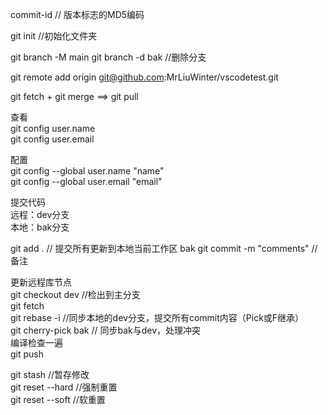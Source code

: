 commit-id  // 版本标志的MD5编码  

git init //初始化文件夹

git branch -M main
git branch -d bak  //删除分支

git remote add origin git@github.com:MrLiuWinter/vscodetest.git

git fetch + git merge ==> git pull

查看  
git config user.name  
git config user.email

配置  
git config --global user.name "name"  
git config --global user.email "email"  

提交代码  
远程：dev分支  
本地：bak分支  

git add .  // 提交所有更新到本地当前工作区 bak 
git commit -m "comments" //备注

更新远程库节点  
git checkout dev  //检出到主分支  
git fetch  
git rebase -i  //同步本地的dev分支，提交所有commit内容（Pick或F继承）  
git cherry-pick bak  // 同步bak与dev，处理冲突  
编译检查一遍  
git push

 
git stash  //暂存修改  
git reset --hard  //强制重置  
git reset --soft  //软重置  
